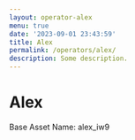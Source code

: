```yaml
---
layout: operator-alex
menu: true
date: '2023-09-01 23:43:59'
title: Alex
permalink: /operators/alex/
description: Some description.
---
```


# Alex

Base Asset Name: alex_iw9